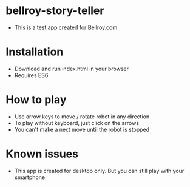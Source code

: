 # bellroy-story-teller
* This is a test app created for Bellroy.com

# Installation
* Download and run index.html in your browser
* Requires ES6

# How to play
* Use arrow keys to move / rotate robot in any direction
* To play without keyboard, just click on the arrows
* You can't make a next move until the robot is stopped

# Known issues
* This app is created for desktop only. But you can still play with your smartphone
